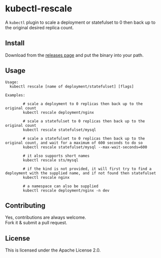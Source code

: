 # kubectl-rescale

A `kubectl` plugin to scale a deployment or statefulset to 0 then back up to the original desired replica count.

## Install

Download from the [releases page](https://github.com/wywywywy/kubectl-rescale/releases) and put the binary into your path.

## Usage

```
Usage:
  kubectl rescale [name of deployment/statefulset] [flags]

Examples:

        # scale a deployment to 0 replicas then back up to the original count
        kubectl rescale deployment/nginx

        # scale a statefulset to 0 replicas then back up to the original count
        kubectl rescale statefulset/mysql

        # scale a statefulset to 0 replicas then back up to the original count, and wait for a maximum of 600 seconds to do so
        kubectl rescale statefulset/mysql --max-wait-seconds=600

        # it also supports short names
        kubectl rescale sts/mysql

        # if the kind is not provided, it will first try to find a deployment with the supplied name, and if not found then statefulset
        kubectl rescale nginx

        # a namespace can also be supplied
        kubectl rescale deployment/nginx -n dev
```

## Contributing

Yes, contributions are always welcome.  
Fork it & submit a pull request.

## License

This is licensed under the Apache License 2.0.
